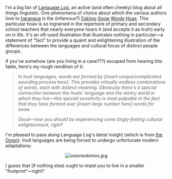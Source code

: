 I'm a big fan of <a href="http://itre.cis.upenn.edu/~myl/languagelog/">Language Log</a>, an active (and often cheeky) blog about all things linguistic.  One phenomena of choice about which the various authors love to <a href="http://itre.cis.upenn.edu/~myl/languagelog/archives/003459.html">harangue</a> is the (infamous?) <a href="http://itre.cis.upenn.edu/~myl/languagelog/archives/001835.html">Eskimo</a> <a href="http://itre.cis.upenn.edu/~myl/languagelog/archives/001647.html">Snow</a> <a href="http://www.cgl.uwaterloo.ca/~smann/Humor/snow.txt">Words</a> <a href="http://itre.cis.upenn.edu/~myl/languagelog/archives/000312.html">Hoax</a>.  This particular hoax is so ingrained in the repertoire of primary and secondary school teachers that nearly everyone hears it (and accepts it as truth) early on in life.  It's an oft-used illustration that illustrates nothing in particular&mdash;a statement of "fact" to provide a quaint and enlightening illustration of the differences between the languages and cultural focus of distinct people groups.

If you've somehow (are you living in a cave???) escaped from hearing this fable, here's my rough rendition of it:

<blockquote><em>In Inuit languages, words are formed by [insert unique/complicated sounding process here].  This provides virtually endless combinations of words, each with distinct meaning.  Obviously there's a special connection between the Inuits' language and the wintry world in which they live&mdash;this special sensitivity is most palpable in the fact that they have formed over [insert large number here] words for snow.</em>

<em>Good&mdash;now you should be experiencing some tingly-feeling cultural enlightenment, right?</em></blockquote>

I'm pleased to pass along Language Log's latest insight (which is from <a href="http://www.theonion.com">the Onion</a>). Inuit languages are being forced to undergo unfortunate modern adaptations:</p><div style="text-align:center;"><img src='http://threebrothers.org/brendan/blog/wp-content/uploads/2007/04/onioneskimos.jpg' alt='onioneskimos.jpg' /></div><p>I guess that (if nothing else) ought to impel you to live in a smaller "footprint"&mdash;right?
